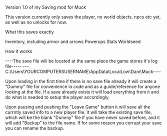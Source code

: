 Version 1.0 of my Saving mod for Muck

This version currently only saves the player, no world objects, npcs etc yet, as well as no unlocks for now.

What this saves exactly

Inventory, including armor and arrows
Powerups
Stats
Worldseed

How it works

----The save file will be located at the same place the game stores it's log file-----
---C:\Users\YOURCOMPUTERSUSERNAME\AppData\LocalLow\Dani\Muck----

Upon loading in the first time if there is no save file already it will create a "Dummy" file for convenience in code and as a guide/reference for anyone looking at the file. If a save already exists it will load everything from it and do what is needed to setup the player accordingly.

Upon pausing and pushing the "Leave Game" button it will save all the currntly saved info to a new player file. It will take the existing save file, which will be the blank "Dummy" file if you have never saved before, and it will add "Backup" to the file name. 
If for some reason you corrupt your save you can rename the backup.

